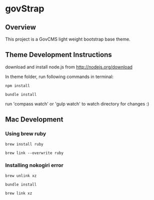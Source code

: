 # govStrap

## Overview

This project is a GovCMS light weight bootstrap base theme.

## Theme Development Instructions

download and install node.js from http://nodejs.org/download

In theme folder, run following commands in terminal:

```npm install```

```bundle install```

run 'compass watch' or 'gulp watch' to watch directory for changes :)

## Mac Development

### Using brew ruby

```brew install ruby```

```brew link --overwrite ruby```

### Installing nokogiri error

```brew unlink xz```

```bundle install```

```brew link xz```